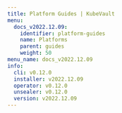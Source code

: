 ```yaml
---
title: Platform Guides | KubeVault
menu:
  docs_v2022.12.09:
    identifier: platform-guides
    name: Platforms
    parent: guides
    weight: 50
menu_name: docs_v2022.12.09
info:
  cli: v0.12.0
  installer: v2022.12.09
  operator: v0.12.0
  unsealer: v0.12.0
  version: v2022.12.09
---
```


